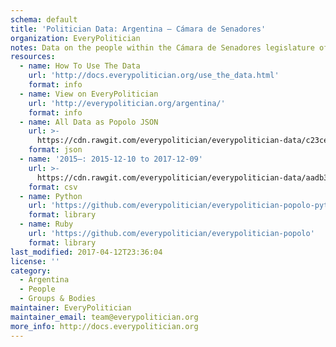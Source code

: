 ```yaml
---
schema: default
title: 'Politician Data: Argentina — Cámara de Senadores'
organization: EveryPolitician
notes: Data on the people within the Cámara de Senadores legislature of Argentina.
resources:
  - name: How To Use The Data
    url: 'http://docs.everypolitician.org/use_the_data.html'
    format: info
  - name: View on EveryPolitician
    url: 'http://everypolitician.org/argentina/'
    format: info
  - name: All Data as Popolo JSON
    url: >-
      https://cdn.rawgit.com/everypolitician/everypolitician-data/c23cebe8db688eaee748d88c78ade9b51ae1ab7e/data/Argentina/Senado/ep-popolo-v1.0.json
    format: json
  - name: '2015–: 2015-12-10 to 2017-12-09'
    url: >-
      https://cdn.rawgit.com/everypolitician/everypolitician-data/aadb359ea59c49963a52d06fcb01d9ea08e8fee1/data/Argentina/Senado/term-2015.csv
    format: csv
  - name: Python
    url: 'https://github.com/everypolitician/everypolitician-popolo-python'
    format: library
  - name: Ruby
    url: 'https://github.com/everypolitician/everypolitician-popolo'
    format: library
last_modified: 2017-04-12T23:36:04
license: ''
category:
  - Argentina
  - People
  - Groups & Bodies
maintainer: EveryPolitician
maintainer_email: team@everypolitician.org
more_info: http://docs.everypolitician.org
---
```

